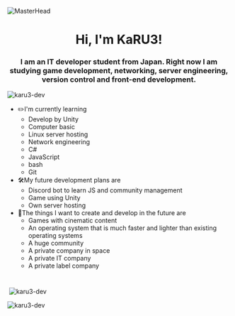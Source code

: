 ![MasterHead](https://cdn.discordapp.com/attachments/1068640192409374761/1073730426193068032/KaRU3_anime_girl_nine_tails_shrine_maiden_cool_white_hair_r_4a50c923-c0c3-4fd5-b069-2d1957782e2d.png)

<h1 align="center">Hi, I'm KaRU3!</h1>
<h3 align="center">I am an IT developer student from Japan. Right now I am studying game development, networking, server engineering, version control and front-end development.</h3>

<p align="left"> <img src="https://komarev.com/ghpvc/?username=karu3-dev&label=Profile%20views&color=0e75b6&style=flat" alt="karu3-dev" /> </p>

- ✏️I'm currently learning
    - Develop by Unity
    - Computer basic
    - Linux server hosting
    - Network engineering
    - C#
    - JavaScript
    - bash
    - Git
- 🛠️My future development plans are
    - Discord bot to learn JS and community management
    - Game using Unity
    - Own server hosting
- 🤔The things I want to create and develop in the future are
    - Games with cinematic content
    - An operating system that is much faster and lighter than existing operating systems
    - A huge community
    - A private company in space
    - A private IT company
    - A private label company

#

<p>&nbsp;<img align="center" src="https://github-readme-stats.vercel.app/api?username=karu3-dev&show_icons=true&locale=en" alt="karu3-dev" /></p>
<p><img align="center" src="https://github-readme-streak-stats.herokuapp.com/?user=karu3-dev&" alt="karu3-dev" /></p>
